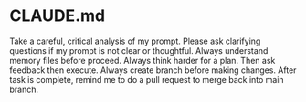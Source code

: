 # CLAUDE.md
Take a careful, critical analysis of my prompt. Please ask clarifying questions if my prompt is not clear or thoughtful.
Always understand memory files before proceed.
Always think harder for a plan. Then ask feedback then execute.
Always create branch before making changes. After task is complete, remind me to do a pull request to merge back into main branch. 